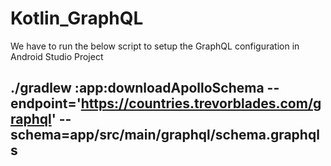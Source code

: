 # Kotlin_GraphQL

We have to run the below script to setup the GraphQL configuration in Android Studio Project

 ## ./gradlew :app:downloadApolloSchema --endpoint='https://countries.trevorblades.com/graphql' --schema=app/src/main/graphql/schema.graphqls

